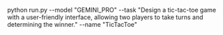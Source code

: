 python run.py --model "GEMINI_PRO" --task "Design a tic-tac-toe game with a user-friendly interface, allowing two players to take turns and determining the winner." --name "TicTacToe"
